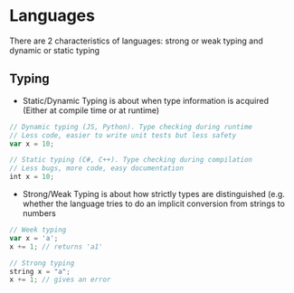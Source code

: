 # Languages

There are 2 characteristics of languages: strong or weak typing and dynamic or static typing

## Typing
- Static/Dynamic Typing is about when type information is acquired (Either at compile time or at runtime)

```js
// Dynamic typing (JS, Python). Type checking during runtime
// Less code, easier to write unit tests but less safety
var x = 10;

// Static typing (C#, C++). Type checking during compilation
// Less bugs, more code, easy documentation
int x = 10;
```

- Strong/Weak Typing is about how strictly types are distinguished (e.g. whether the language tries to do an implicit conversion from strings to numbers

```js
// Week typing
var x = 'a';
x += 1; // returns 'a1'

// Strong typing
string x = "a";
x += 1; // gives an error
```
